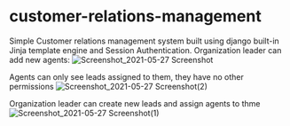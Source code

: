 # customer-relations-management
Simple Customer relations management system built using django built-in Jinja template engine and Session Authentication. 
Organization leader can add new agents:
![Screenshot_2021-05-27 Screenshot](https://user-images.githubusercontent.com/25168308/119768218-18041200-beda-11eb-9794-b235ffdeda4e.png)

Agents can only see leads assigned to them, they have no other permissions
![Screenshot_2021-05-27 Screenshot(2)](https://user-images.githubusercontent.com/25168308/119768207-15092180-beda-11eb-8509-787989123f19.png)

Organization leader can create new leads and assign agents to thme
![Screenshot_2021-05-27 Screenshot(1)](https://user-images.githubusercontent.com/25168308/119768211-163a4e80-beda-11eb-9796-f1b748ad5719.png)
